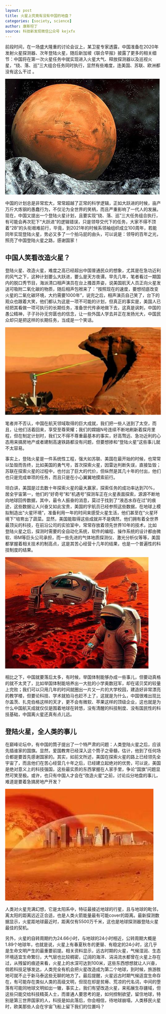 ```yaml
---
layout: post
title: 火星上究竟有没有中国的地盘？
categories: [society, science]
author: 康斯坦丁
source: 科技新发现微信公众号 kejxfx
---
```


前段时间，在一场盛大隆重的讨论会议上，某卫星专家透露，中国准备在2020年发射火星探测器、次年登陆火星，随后新加坡《联合早报》披露了更多的相关细节：中国将在第一次火星任务中就实现进入火星大气、释放探测器以及巡视火星，“绕、落、巡”三大组合任务同时执行，显然有些难度，连美国、苏联、欧洲都没有这么干过 。

![Fig](https://raw.githubusercontent.com/yatyricky/yatyricky.github.io/master/public/2016-04-05-any-spot-for-china-on-mars-1.jpg)

中国的计划总是非常宏大，常常超越了正常的科学逻辑，正如大跃进的时候，亩产万斤大炼钢的愚蠢行为，不仅沦为全世界的笑柄，而且严重影响了一代人的发展。现在，中国又提出一个登陆火星计划，且要实现“绕、落、巡”三大任务组合执行，有可能会再次犯下“大跃进”的逻辑错误，只是领导交代下的任务，大家不得不顶着“2B”的头衔艰难前行，毕竟，到2021年的时候系领袖组织成立100周年，若能同年实现登陆火星，势必又多了一个拍马屁的由头，可以说是：领导的百年之光，照亮了中国登陆火星之路，感谢国家！

## 中国人笑看改造火星？

登陆火星、改造火星，难度之高已经超出中国普通民众的想象，尤其是在急功近利的风气之下，这种计划要么大跃进，要么是天方夜谭。早先几年，笔者看过一期国内的脱口秀节目，海派清口相声演员在台上搔首弄姿，说美国航天人员正向火星发送可吸附二氧化碳的物质，随后相声包袱来了：“按照现在的速度，要想彻底改变火星的二氧化碳环境，大约需要1000年”，说完之后，相声演员自己笑了，台下的观众也跟着大笑，他们都认为这是一项不可能的计划，但真正的事实是，美国人已经把其看做一项可执行的长期任务，准备世代传承地做下去，这真是讽刺，中国的愚公精神，子子孙孙无穷匮也的信念，让一些外国人学去并正在发扬光大，中国民众却只是把这样的长期任务，当成是一个笑话。

![Fig](https://raw.githubusercontent.com/yatyricky/yatyricky.github.io/master/public/2016-04-05-any-spot-for-china-on-mars-2.jpg)

笔者并不否认，中国在航天领域取得的巨大成就，我们把一些人送到了太空，而且，让他们活着回来，享受至尊荣耀；我们的嫦娥N号连续不断地刷新着探月里程，但在制定计划时，我们又不得不尊重最基本的事实，好高骛远、急功近利的心态用来搞房地产或者建制高速铁路都没有问题，但要想掺和“登陆火星”这些事儿就不太容易。

事实上，登陆火星是一件系统性工程，强大如苏联、美国在最开始的时候，也常常以坠毁而告终，比如美国的勇气号，首次探索火星，因雷达判断失误，直接坠毁；苏联在探索火星的过程中，也付出了巨大的代价，但纵然是其几十年的付出，他们也只是完成单项的任务，而且只是在小心翼翼地摸索前行。

坦白讲，美国是过去数十年探索火星的最大赢家，探索任务的成功率达到70%，居全宇宙第一，他们的“好奇号”和“机遇号”探测车正在火星表面探索，源源不断地向地球回传数据，其中，最令人振奋的消息，莫过于找到了“液态水存在过”的痕迹，这些数据让人兴奋又如此宝贵，美国的宇航员已经参照这些数据，在地球上模拟制造出“火星环境”，准备利用一年的时间来感受火星生活，他们甚至在“火星环境下”培育出了蔬菜。显然，美国能取得这些成就并不是偶然，他们拥有着全世界最顶尖的科技，在前沿公司的实验室中，常常存放着领先世界10年的技术，比如登陆火星之后，探测时需要的全自动化系统，软件的编程、操作系统的设计都由微软、IBM等巨头公司承担，而一些先进的气体地质探测仪、激光分析仪等等，美国都掌握着相关技术的制高点，这是其苦心经营十几年的结果，也是一个普遍性的科技制度的结果。

![Fig](https://raw.githubusercontent.com/yatyricky/yatyricky.github.io/master/public/2016-04-05-any-spot-for-china-on-mars-3.jpg)

相比之下，中国就要落后太多，有时候，举国体制能够办成一些事儿，但要动真格的就不太灵了，比如举国体制能培养出一大批的小学奥数冠军，却在诺贝奖的较量上完败；我们可以只用几年的时间就圈出一片又一片的大学校园，建造好非常漂亮的教学楼，但要论科技、学术就拍马也赶不上了，这就是为什么，中国很难出现比尔盖茨、扎克伯格这样的天才，更不会有微软、苹果这样的顶级企业，这也就是为什么中国航天成就仅仅是围着地球在转悠，没有清醒的科技制度、没有国民性的科技基础，中国离火星还真有点儿远。

## 登陆火星，全人类的事儿

在巅峰论坛中，有中国的筒子提出了一个特严肃的问题：人类登陆火星之后，应该先插谁家的国旗。显然，爱国教育已经深入这个筒子之骨髓，估计，他到了任何场合都是要首先感谢国家的。其实，如前文所述，美国在探索火星的路上已经领先全宇宙了，而且他们在苦心经营几十年之后，已经建立起绝对的优势，可以说，美国是绝对意义上的科技强国，这些最实质的东西掌握在人家手里，争论“国旗”问题显然可笑至极。或许，也只有中国人才会在“改造火星”之前，讨论瓜分地盘的事儿，难道是要着急搞房地产开发？

![Fig](https://raw.githubusercontent.com/yatyricky/yatyricky.github.io/master/public/2016-04-05-any-spot-for-china-on-mars-4.jpg)

人类对火星充满幻想，它是太阳系中，特征最接近地球的行星，且与地球的毗邻，离太阳的距离远近正合适，也是人类火箭能量最有可能cover的距离。最新探测数据显示，火星距地球最近时，距离仅有5500万千米，这也是地球探测器登陆火星最佳的契机。

另外，火星的自转周期约为24.66小时，与地球的24小时相近，公转周期大概是1.89个地球年，也就是说，火星上有春夏秋冬的更替、有稳定的24小时，这几乎是生命文明产生的最重要前提。相关资料显示，远古时期的火星，气候湿润、生态环境适宜生命繁衍，大气层也比较稠密，辽阔的海洋、涓涓流水都曾在火星上存在过，从残留的痕迹来看，火星上的水深可达到100米，这些东西想想就让人兴奋，倘若科技足够发达，人类完全有机会把火星改造成为第二个地球，到时候，旅游胜地可就不止于新马泰这些无聊的地方了。最后提醒，火星远古时期气候适宜生命存在，有可能存在类似人类的高级文明，但现在却是贫瘠、荒凉的代名词，中间的堕落有可能同地球文明如出一辙，事实上，我们有望改造火星，来拓展生存疆域，但这些只能交给科技精英人士，而普通人要思考的是，如何控制欲望，留住地球，特别是第三世界国家的人，科技是如此落后，你会相信，待地球崩塌，人类移民火星时，欧美那些人会在宇宙飞船上留下我们的位置吗？